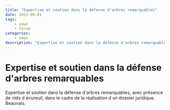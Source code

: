```yaml
---
title: "Expertise et soutien dans la défense d'arbres remarquables"
date: 2023-09-01
tags: 
    - news
    - forum
categories:
    - news
description: "Expertise et soutien dans la défense d'arbres remarquables"
---
```


# Expertise et soutien dans la défense d'arbres remarquables

Expertise et soutien dans la défense d'arbres remarquables, avec présence de nids d écureuil, dans le cadre de la réalisation d un dossier juridique. Beauvais.
